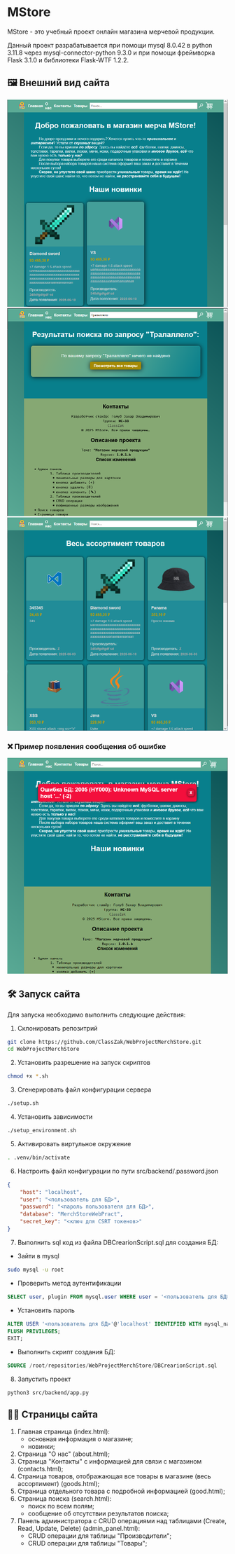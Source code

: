 # MStore

MStore - это учебный проект онлайн магазина мерчевой продукции.

Данный проект разрабатывается при помощи mysql 8.0.42 в python 3.11.8 через mysql-connector-python       9.3.0 и при помощи фреймворка Flask 3.1.0 и библиотеки Flask-WTF 1.2.2. 

## 🖼️ Внешний вид сайта
![Image alt](https://github.com/ClassZak/WebProjectMerchStore/blob/master/screenshot1.png)
![Image alt](https://github.com/ClassZak/WebProjectMerchStore/blob/master/screenshot2.png)
![Image alt](https://github.com/ClassZak/WebProjectMerchStore/blob/master/screenshot3.png)

### ❌ Пример появления сообщения об ошибке

![Image alt](https://github.com/ClassZak/WebProjectMerchStore/blob/master/screenshot4.png)


## 🛠 Запуск сайта

Для запуска необходимо выполнить следующие действия:
1) Склонировать репозитрий 
```bash
git clone https://github.com/ClassZak/WebProjectMerchStore.git
cd WebProjectMerchStore
```
2) Установить разрешение на запуск скриптов
```bash
chmod +x *.sh
```
3) Сгенерировать файл конфигурации сервера
```bash
./setup.sh
```
4) Установить зависимости
```bash
./setup_environment.sh
```
5) Активировать виртульное окружение
```bash
. .venv/bin/activate
```
6) Настроить файл конфигурации по пути src/backend/.password.json
```json
{
	"host": "localhost",
	"user": "<пользователь для БД>",
	"password": "<пароль пользователя для БД>",
	"database": "MerchStoreWebPract",
	"secret_key": "<ключ для CSRT токенов>"
}
```
7) Выполнить sql код из файла DBCrearionScript.sql для создания БД:
- Зайти в mysql
```bash
sudo mysql -u root
```
- Проверить метод аутентификации
```sql
SELECT user, plugin FROM mysql.user WHERE user = '<пользователь для БД>';
```
- Установить пароль
```sql
ALTER USER '<пользователь для БД>'@'localhost' IDENTIFIED WITH mysql_native_password BY '<пароль>';
FLUSH PRIVILEGES;
EXIT;
```
- Выполнить скрипт создания БД:
```sql
SOURCE /root/repositories/WebProjectMerchStore/DBCrearionScript.sql
```

8) Запустить проект
```bash
python3 src/backend/app.py
```

## 👨‍💻 Страницы сайта

1) Главная страница (index.html):
	- основная информация о магазине;
	- новинки;
2) Страница "О нас" (about.html);
3) Страница "Контакты" с информацией для связи с магазином (contacts.html);
4) Страница товаров, отображающая все товары в магазине (весь ассортимент) (goods.html);
4) Страница отдельного товара с подробной информацией (good.html);
5) Страница поиска (search.html):
	- поиск по всем полям;
	- сообщение об отсутствии результатов поиска;
6) Панель администратора с CRUD операциями над таблицами (Create, Read, Update, Delete) (admin_panel.html):
	- CRUD операции для таблицы "Производители";
	- CRUD операции для таблицы "Товары";